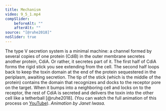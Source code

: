 ```yaml
---
title: Mechanism
video: 9_5_1.mp4
compSlider:
    beforeAlt: ""
    afterAlt: ""
source: "[@ruhe2018]"
noSlider: true
---
```


The type V secretion system is a minimal machine: a channel formed by several copies of one protein (CdiB) in the outer membrane secretes another protein, CdiA. Or rather, it secretes part of it. The first half of CdiA forms the rigid stick you see extending from the cell. The second half loops back to keep the toxin domain at the end of the protein sequestered in the periplasm, awaiting secretion. The tip of the stick (which is the middle of the protein) contains the domain that recognizes and docks to the receptor pore on the target. When it bumps into a neighboring cell and locks on to the receptor, the rest of CdiA is secreted and delivers the toxin into the other cell like a tetherball [@ruhe2018]. (You can watch the full animation of this process on [YouTube](https://youtu.be/KomlYC7Q11w)). *Animation by Janet Iwasa.*

